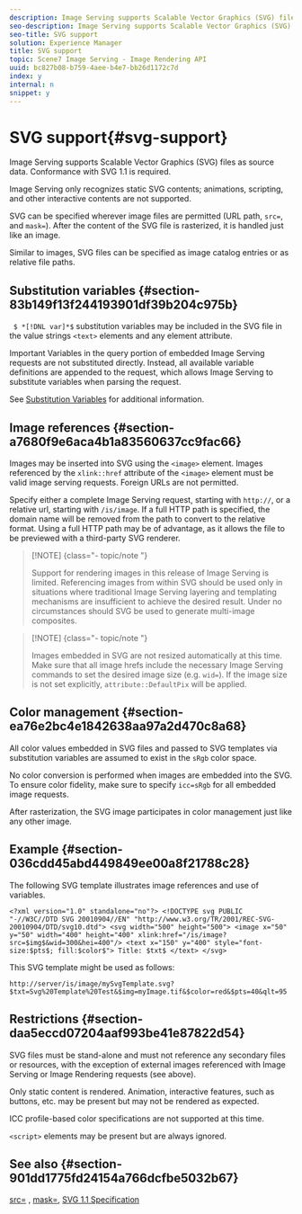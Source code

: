 ```yaml
---
description: Image Serving supports Scalable Vector Graphics (SVG) files as source data. Conformance with SVG 1.1 is required.
seo-description: Image Serving supports Scalable Vector Graphics (SVG) files as source data. Conformance with SVG 1.1 is required.
seo-title: SVG support
solution: Experience Manager
title: SVG support
topic: Scene7 Image Serving - Image Rendering API
uuid: bc827b08-b759-4aee-b4e7-bb26d1172c7d
index: y
internal: n
snippet: y
---
```


# SVG support{#svg-support}

Image Serving supports Scalable Vector Graphics (SVG) files as source data. Conformance with SVG 1.1 is required.

Image Serving only recognizes static SVG contents; animations, scripting, and other interactive contents are not supported.

SVG can be specified wherever image files are permitted (URL path, `src=`, and `mask=`). After the content of the SVG file is rasterized, it is handled just like an image.

Similar to images, SVG files can be specified as image catalog entries or as relative file paths.

## Substitution variables {#section-83b149f13f244193901df39b204c975b}

` $ *[!DNL var]*$` substitution variables may be included in the SVG file in the value strings `<text>` elements and any element attribute.

Important Variables in the query portion of embedded Image Serving requests are not substituted directly. Instead, all available variable definitions are appended to the request, which allows Image Serving to substitute variables when parsing the request.

See [Substitution Variables](../../../../../is_api/http_ref/image-serving-api-ref/c-http-protocol-reference/c-syntax-and-features/r-is-http-substitution-variables.md#reference-90dc01aba44940e4acdd0c6476e7aa5a) for additional information.

## Image references {#section-a7680f9e6aca4b1a83560637cc9fac66}

Images may be inserted into SVG using the `<image>` element. Images referenced by the `xlink::href` attribute of the `<image>` element must be valid image serving requests. Foreign URLs are not permitted.

Specify either a complete Image Serving request, starting with `http://`, or a relative url, starting with `/is/image`. If a full HTTP path is specified, the domain name will be removed from the path to convert to the relative format. Using a full HTTP path may be of advantage, as it allows the file to be previewed with a third-party SVG renderer.

>[!NOTE] {class="- topic/note "}
>
>Support for rendering images in this release of Image Serving is limited. Referencing images from within SVG should be used only in situations where traditional Image Serving layering and templating mechanisms are insufficient to achieve the desired result. Under no circumstances should SVG be used to generate multi-image composites.

>[!NOTE] {class="- topic/note "}
>
>Images embedded in SVG are not resized automatically at this time. Make sure that all image hrefs include the necessary Image Serving commands to set the desired image size (e.g. `wid=`). If the image size is not set explicitly, `attribute::DefaultPix` will be applied.

## Color management {#section-ea76e2bc4e1842638aa97a2d470c8a68}

All color values embedded in SVG files and passed to SVG templates via substitution variables are assumed to exist in the `sRgb` color space.

No color conversion is performed when images are embedded into the SVG. To ensure color fidelity, make sure to specify `icc=sRgb` for all embedded image requests.

After rasterization, the SVG image participates in color management just like any other image.

## Example {#section-036cdd45abd449849ee00a8f21788c28}

The following SVG template illustrates image references and use of variables.

`<?xml version="1.0" standalone="no"?> <!DOCTYPE svg PUBLIC "-//W3C//DTD SVG 20010904//EN" "http://www.w3.org/TR/2001/REC-SVG-20010904/DTD/svg10.dtd"> <svg width="500" height="500"> <image x="50" y="50" width="400" height="400" xlink:href="/is/image?src=$img$&wid=300&hei=400"/> <text x="150" y="400" style="font-size:$pts$; fill:$color$"> Title: $txt$ </text> </svg>`

This SVG template might be used as follows:

`http://server/is/image/mySvgTemplate.svg?$txt=Svg%20Template%20Test&$img=myImage.tif&$color=red&$pts=40&qlt=95`

## Restrictions {#section-daa5eccd07204aaf993be41e87822d54}

SVG files must be stand-alone and must not reference any secondary files or resources, with the exception of external images referenced with Image Serving or Image Rendering requests (see above).

Only static content is rendered. Animation, interactive features, such as buttons, etc. may be present but may not be rendered as expected.

ICC profile-based color specifications are not supported at this time.

`<script>` elements may be present but are always ignored.

## See also {#section-901dd1775fd24154a766dcfbe5032b67}

[src=](../../../../../is_api/http_ref/image-serving-api-ref/c-http-protocol-reference/c-command-reference/r-src.md#reference-f6506637778c4c69bf106a7924a91ab1) , [mask=](../../../../../is_api/http_ref/image-serving-api-ref/c-http-protocol-reference/c-command-reference/r-mask.md#reference-922254e027404fb890b850e2723ee06e), [SVG 1.1 Specification](http://www.w3.org/TR/SVG11/) 
